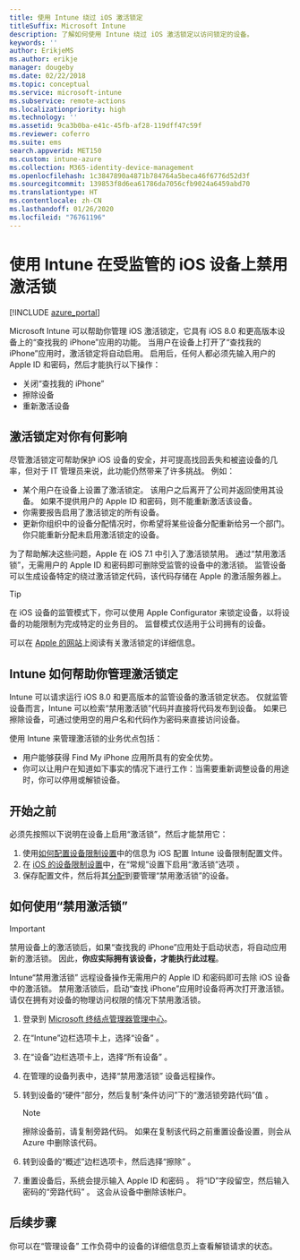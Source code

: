 ```yaml
---
title: 使用 Intune 绕过 iOS 激活锁定
titleSuffix: Microsoft Intune
description: 了解如何使用 Intune 绕过 iOS 激活锁定以访问锁定的设备。
keywords: ''
author: ErikjeMS
ms.author: erikje
manager: dougeby
ms.date: 02/22/2018
ms.topic: conceptual
ms.service: microsoft-intune
ms.subservice: remote-actions
ms.localizationpriority: high
ms.technology: ''
ms.assetid: 9ca3b0ba-e41c-45fb-af28-119dff47c59f
ms.reviewer: coferro
ms.suite: ems
search.appverid: MET150
ms.custom: intune-azure
ms.collection: M365-identity-device-management
ms.openlocfilehash: 1c3847890a4871b784764a5beca46f6776d52d3f
ms.sourcegitcommit: 139853f8d6ea61786da7056cfb9024a6459abd70
ms.translationtype: HT
ms.contentlocale: zh-CN
ms.lasthandoff: 01/26/2020
ms.locfileid: "76761196"
---
```

# <a name="disable-activation-lock-on-supervised-ios-devices-with-intune"></a>使用 Intune 在受监管的 iOS 设备上禁用激活锁


[!INCLUDE [azure_portal](../includes/azure_portal.md)]

Microsoft Intune 可以帮助你管理 iOS 激活锁定，它具有 iOS 8.0 和更高版本设备上的“查找我的 iPhone”应用的功能。 当用户在设备上打开了“查找我的 iPhone”应用时，激活锁定将自动启用。 启用后，任何人都必须先输入用户的 Apple ID 和密码，然后才能执行以下操作：

- 关闭“查找我的 iPhone”
- 擦除设备
- 重新激活设备

## <a name="how-activation-lock-affects-you"></a>激活锁定对你有何影响

尽管激活锁定可帮助保护 iOS 设备的安全，并可提高找回丢失和被盗设备的几率，但对于 IT 管理员来说，此功能仍然带来了许多挑战。 例如：

- 某个用户在设备上设置了激活锁定。 该用户之后离开了公司并返回使用其设备。 如果不提供用户的 Apple ID 和密码，则不能重新激活该设备。
- 你需要报告启用了激活锁定的所有设备。
- 更新你组织中的设备分配情况时，你希望将某些设备分配重新给另一个部门。 你只能重新分配未启用激活锁定的设备。

为了帮助解决这些问题，Apple 在 iOS 7.1 中引入了激活锁禁用。 通过“禁用激活锁”，无需用户的 Apple ID 和密码即可删除受监管的设备中的激活锁。 监管设备可以生成设备特定的绕过激活锁定代码，该代码存储在 Apple 的激活服务器上。

>[!TIP]
>在 iOS 设备的监管模式下，你可以使用 Apple Configurator 来锁定设备，以将设备的功能限制为完成特定的业务目的。 监督模式仅适用于公司拥有的设备。

可以在 [Apple 的网站](https://support.apple.com/HT201365)上阅读有关激活锁定的详细信息。

## <a name="how-intune-helps-you-manage-activation-lock"></a>Intune 如何帮助你管理激活锁定
Intune 可以请求运行 iOS 8.0 和更高版本的监管设备的激活锁定状态。 仅就监管设备而言，Intune 可以检索“禁用激活锁”代码并直接将代码发布到设备。 如果已擦除设备，可通过使用空的用户名和代码作为密码来直接访问设备。

使用 Intune 来管理激活锁的业务优点包括： 

- 用户能够获得 Find My iPhone 应用所具有的安全优势。
- 你可以让用户在知道如下事实的情况下进行工作：当需要重新调整设备的用途时，你可以停用或解锁设备。

## <a name="before-you-start"></a>开始之前
必须先按照以下说明在设备上启用“激活锁”，然后才能禁用它：

1. 使用[如何配置设备限制设置](/intune-azure/configure-devices/how-to-configure-device-restrictions)中的信息为 iOS 配置 Intune 设备限制配置文件。
2. 在 [iOS 的设备限制设置](../configuration/device-restrictions-ios.md)中，在“常规”设置下启用“激活锁”选项   。
3. 保存配置文件，然后将其[分配](../configuration/device-profile-assign.md)到要管理“禁用激活锁”的设备。


## <a name="how-to-use-disable-activation-lock"></a>如何使用“禁用激活锁”

>[!IMPORTANT]
>禁用设备上的激活锁后，如果“查找我的 iPhone”应用处于启动状态，将自动应用新的激活锁。 因此，**你应实际拥有该设备，才能执行此过程**。

Intune“禁用激活锁”  远程设备操作无需用户的 Apple ID 和密码即可去除 iOS 设备中的激活锁。 禁用激活锁后，启动“查找 iPhone”应用时设备将再次打开激活锁。 请仅在拥有对设备的物理访问权限的情况下禁用激活锁。

1. 登录到 [Microsoft 终结点管理器管理中心](https://go.microsoft.com/fwlink/?linkid=2109431)。
3. 在“Intune”边栏选项卡上，选择“设备”   。
4. 在“设备”边栏选项卡上，选择“所有设备”   。
5. 在管理的设备列表中，选择“禁用激活锁”  设备远程操作。
6. 转到设备的“硬件”部分，然后复制“条件访问”下的“激活锁旁路代码”值   。

    >[!NOTE]
    >擦除设备前，请复制旁路代码。 如果在复制该代码之前重置设备设置，则会从 Azure 中删除该代码。

7. 转到设备的“概述”边栏选项卡，然后选择“擦除”   。
8. 重置设备后，系统会提示输入 Apple ID 和密码   。 将“ID”字段留空，然后输入密码的“旁路代码”    。 这会从设备中删除该帐户。 


## <a name="next-steps"></a>后续步骤

你可以在“管理设备”  工作负荷中的设备的详细信息页上查看解锁请求的状态。
